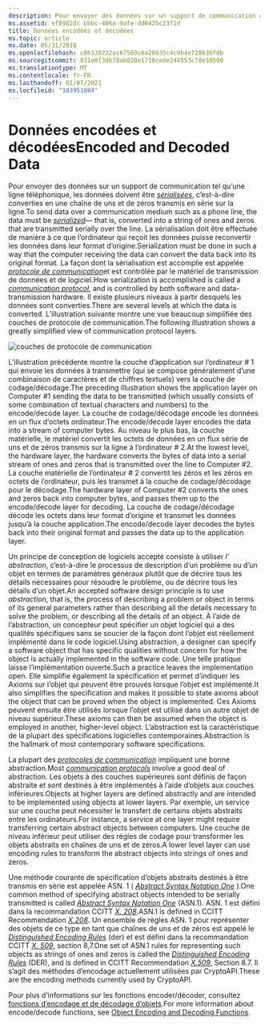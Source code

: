 ```yaml
---
description: Pour envoyer des données sur un support de communication comme une ligne téléphonique, les données doivent être sérialisées&\# 8212 ; autrement dit, elles sont converties en une chaîne de uns et de zéros transmises en série sur la ligne.
ms.assetid: ef8982dc-bbbc-466a-9afe-dd0425c23f1d
title: Données encodées et décodées
ms.topic: article
ms.date: 05/31/2018
ms.openlocfilehash: c8b130232ac67503c6a20835c4c9b4e728b36f8b
ms.sourcegitcommit: 831e8f3db78ab820e1710cede244553c70e50500
ms.translationtype: MT
ms.contentlocale: fr-FR
ms.lasthandoff: 01/07/2021
ms.locfileid: "103951084"
---
```

# <a name="encoded-and-decoded-data"></a><span data-ttu-id="f0752-103">Données encodées et décodées</span><span class="sxs-lookup"><span data-stu-id="f0752-103">Encoded and Decoded Data</span></span>

<span data-ttu-id="f0752-104">Pour envoyer des données sur un support de communication tel qu’une ligne téléphonique, les données doivent être [*sérialisées*](../secgloss/s-gly.md), c’est-à-dire converties en une chaîne de uns et de zéros transmis en série sur la ligne.</span><span class="sxs-lookup"><span data-stu-id="f0752-104">To send data over a communication medium such as a phone line, the data must be [*serialized*](../secgloss/s-gly.md)— that is, converted into a string of ones and zeros that are transmitted serially over the line.</span></span> <span data-ttu-id="f0752-105">La sérialisation doit être effectuée de manière à ce que l’ordinateur qui reçoit les données puisse reconvertir les données dans leur format d’origine.</span><span class="sxs-lookup"><span data-stu-id="f0752-105">Serialization must be done in such a way that the computer receiving the data can convert the data back into its original format.</span></span> <span data-ttu-id="f0752-106">La façon dont la sérialisation est accomplie est appelée [*protocole de communication*](../secgloss/c-gly.md)et est contrôlée par le matériel de transmission de données et de logiciel.</span><span class="sxs-lookup"><span data-stu-id="f0752-106">How serialization is accomplished is called a [*communication protocol*](../secgloss/c-gly.md), and is controlled by both software and data-transmission hardware.</span></span> <span data-ttu-id="f0752-107">Il existe plusieurs niveaux à partir desquels les données sont converties.</span><span class="sxs-lookup"><span data-stu-id="f0752-107">There are several levels at which the data is converted.</span></span> <span data-ttu-id="f0752-108">L’illustration suivante montre une vue beaucoup simplifiée des couches de protocole de communication.</span><span class="sxs-lookup"><span data-stu-id="f0752-108">The following illustration shows a greatly simplified view of communication protocol layers.</span></span>

![couches de protocole de communication](images/layer.png)

<span data-ttu-id="f0752-110">L’illustration précédente montre la couche d’application sur l’ordinateur \# 1 qui envoie les données à transmettre (qui se compose généralement d’une combinaison de caractères et de chiffres textuels) vers la couche de codage/décodage.</span><span class="sxs-lookup"><span data-stu-id="f0752-110">The preceding illustration shows the application layer on Computer \#1 sending the data to be transmitted (which usually consists of some combination of textual characters and numbers) to the encode/decode layer.</span></span> <span data-ttu-id="f0752-111">La couche de codage/décodage encode les données en un flux d’octets ordinateur.</span><span class="sxs-lookup"><span data-stu-id="f0752-111">The encode/decode layer encodes the data into a stream of computer bytes.</span></span> <span data-ttu-id="f0752-112">Au niveau le plus bas, la couche matérielle, le matériel convertit les octets de données en un flux série de uns et de zéros transmis sur la ligne à l’ordinateur \# 2.</span><span class="sxs-lookup"><span data-stu-id="f0752-112">At the lowest level, the hardware layer, the hardware converts the bytes of data into a serial stream of ones and zeros that is transmitted over the line to Computer \#2.</span></span> <span data-ttu-id="f0752-113">La couche matérielle de l’ordinateur \# 2 convertit les zéros et les zéros en octets de l’ordinateur, puis les transmet à la couche de codage/décodage pour le décodage.</span><span class="sxs-lookup"><span data-stu-id="f0752-113">The hardware layer of Computer \#2 converts the ones and zeros back into computer bytes, and passes them up to the encode/decode layer for decoding.</span></span> <span data-ttu-id="f0752-114">La couche de codage/décodage décode les octets dans leur format d’origine et transmet les données jusqu’à la couche application.</span><span class="sxs-lookup"><span data-stu-id="f0752-114">The encode/decode layer decodes the bytes back into their original format and passes the data up to the application layer.</span></span>

<span data-ttu-id="f0752-115">Un principe de conception de logiciels accepté consiste à utiliser l' *abstraction*, c’est-à-dire le processus de description d’un problème ou d’un objet en termes de paramètres généraux plutôt que de décrire tous les détails nécessaires pour résoudre le problème, ou de décrire tous les détails d’un objet.</span><span class="sxs-lookup"><span data-stu-id="f0752-115">An accepted software design principle is to use *abstraction*, that is, the process of describing a problem or object in terms of its general parameters rather than describing all the details necessary to solve the problem, or describing all the details of an object.</span></span> <span data-ttu-id="f0752-116">À l’aide de l’abstraction, un concepteur peut spécifier un objet logiciel qui a des qualités spécifiques sans se soucier de la façon dont l’objet est réellement implémenté dans le code logiciel.</span><span class="sxs-lookup"><span data-stu-id="f0752-116">Using abstraction, a designer can specify a software object that has specific qualities without concern for how the object is actually implemented in the software code.</span></span> <span data-ttu-id="f0752-117">Une telle pratique laisse l’implémentation ouverte.</span><span class="sxs-lookup"><span data-stu-id="f0752-117">Such a practice leaves the implementation open.</span></span> <span data-ttu-id="f0752-118">Elle simplifie également la spécification et permet d’indiquer les Axioms sur l’objet qui peuvent être prouvés lorsque l’objet est implémenté.</span><span class="sxs-lookup"><span data-stu-id="f0752-118">It also simplifies the specification and makes it possible to state axioms about the object that can be proved when the object is implemented.</span></span> <span data-ttu-id="f0752-119">Ces Axioms peuvent ensuite être utilisés lorsque l’objet est utilisé dans un autre objet de niveau supérieur.</span><span class="sxs-lookup"><span data-stu-id="f0752-119">These axioms can then be assumed when the object is employed in another, higher-level object.</span></span> <span data-ttu-id="f0752-120">L’abstraction est la caractéristique de la plupart des spécifications logicielles contemporaines.</span><span class="sxs-lookup"><span data-stu-id="f0752-120">Abstraction is the hallmark of most contemporary software specifications.</span></span>

<span data-ttu-id="f0752-121">La plupart des [*protocoles de communication*](../secgloss/c-gly.md) impliquent une bonne abstraction.</span><span class="sxs-lookup"><span data-stu-id="f0752-121">Most [*communication protocols*](../secgloss/c-gly.md) involve a good deal of abstraction.</span></span> <span data-ttu-id="f0752-122">Les objets à des couches supérieures sont définis de façon abstraite et sont destinés à être implémentés à l’aide d’objets aux couches inférieures.</span><span class="sxs-lookup"><span data-stu-id="f0752-122">Objects at higher layers are defined abstractly and are intended to be implemented using objects at lower layers.</span></span> <span data-ttu-id="f0752-123">Par exemple, un service sur une couche peut nécessiter le transfert de certains objets abstraits entre les ordinateurs.</span><span class="sxs-lookup"><span data-stu-id="f0752-123">For instance, a service at one layer might require transferring certain abstract objects between computers.</span></span> <span data-ttu-id="f0752-124">Une couche de niveau inférieur peut utiliser des règles de codage pour transformer les objets abstraits en chaînes de uns et de zéros.</span><span class="sxs-lookup"><span data-stu-id="f0752-124">A lower level layer can use encoding rules to transform the abstract objects into strings of ones and zeros.</span></span>

<span data-ttu-id="f0752-125">Une méthode courante de spécification d’objets abstraits destinés à être transmis en série est appelée ASN. 1 ( [*Abstract Syntax Notation One*](../secgloss/a-gly.md) ).</span><span class="sxs-lookup"><span data-stu-id="f0752-125">One common method of specifying abstract objects intended to be serially transmitted is called [*Abstract Syntax Notation One*](../secgloss/a-gly.md) (ASN.1).</span></span> <span data-ttu-id="f0752-126">ASN. 1 est défini dans la recommandation CCITT [*X. 208*](../secgloss/x-gly.md).</span><span class="sxs-lookup"><span data-stu-id="f0752-126">ASN.1 is defined in CCITT Recommendation [*X.208*](../secgloss/x-gly.md).</span></span> <span data-ttu-id="f0752-127">Un ensemble de règles ASN. 1 pour représenter des objets de ce type en tant que chaînes de uns et de zéros est appelé le [*Distinguished Encoding Rules*](../secgloss/d-gly.md) (der) et est défini dans la recommandation CCITT [*X. 509*](../secgloss/x-gly.md), section 8,7.</span><span class="sxs-lookup"><span data-stu-id="f0752-127">One set of ASN.1 rules for representing such objects as strings of ones and zeros is called the [*Distinguished Encoding Rules*](../secgloss/d-gly.md) (DER), and is defined in CCITT Recommendation [*X.509*](../secgloss/x-gly.md), Section 8.7.</span></span> <span data-ttu-id="f0752-128">Il s’agit des méthodes d’encodage actuellement utilisées par CryptoAPI.</span><span class="sxs-lookup"><span data-stu-id="f0752-128">These are the encoding methods currently used by CryptoAPI.</span></span>

<span data-ttu-id="f0752-129">Pour plus d’informations sur les fonctions encoder/décoder, consultez [fonctions d’encodage et de décodage d’objets](cryptography-functions.md).</span><span class="sxs-lookup"><span data-stu-id="f0752-129">For more information about encode/decode functions, see [Object Encoding and Decoding Functions](cryptography-functions.md).</span></span>

 

 
